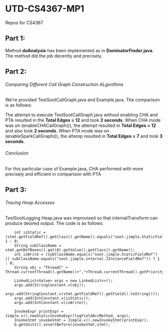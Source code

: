# UTD-CS4367-MP1
Repos for CS4367

## Part 1:
Method __doAnalysis__ has been implemented as in __DominatorFinder.java__. The method did the job decently and precisely.


## Part 2:
###### Comparing Different Call Graph Construction ALgorithms
We're provided TestSootCallGraph.java and Example.java. The comparison is as follows:

The attempt to execute TestSootCallGraph.java without enabling CHA and PTA resulted in the __Total Edges = 12__ and took __2 seconds__.
When CHA mode was on (enableCHACallGraph()), the attempt resulted in __Total Edges = 12__ and also took __2 seconds__.
When PTA mode was on (enableSparkCallGraph()), the attemp resulted in __Total Edges = 7__ and took __3 seconds__.

###### Conclusion
For this particular case of Example.java, CHA performed with more precisely and efficient in comparison with PTA

## Part 3:
###### Tracing Heap Accesses
TestSootLogging Heap.java was improvised so that internalTransform can produce desired output. The code is as follows:
```
	int isStatic = (stmt.getFieldRef().getClass().getName().equals("soot.jimple.StaticFieldRef"))? 1 : 0;
	String subClassName = stmt.getDefBoxes().get(0).getValue().getClass().getName();
	int isWrite = (subClassName.equals("soot.jimple.StaticFieldRef") || subClassName.equals("soot.jimple.internal.JInstanceFieldRef")) ? 1 : 0;
	String obj = "Thread[" + Thread.currentThread().getName()+","+Thread.currentThread().getPriority()+","+Thread.currentThread().getThreadGroup().getParent().getName()+"]";
		    		
	LinkedList<Value> args = new LinkedList<>();
	args.add(StringConstant.v(obj));
	args.add(StringConstant.v(stmt.getFieldRef().getField().toString()));
	args.add(IntConstant.v(isStatic));
	args.add(IntConstant.v(isWrite));
		    		
	InvokeExpr printExpr = Jimple.v().newStaticInvokeExpr(logFieldAccMethod, args);
	InvokeStmt invokeStmt = Jimple.v().newInvokeStmt(printExpr);
	b.getUnits().insertBefore(invokeStmt,stmt);```

